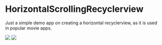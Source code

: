 # HorizontalScrollingRecyclerview
Just a simple demo app on creating a horizontal recyclerview, as it is used in popular movie apps.

<img src="screenshots/" width=""/>
<img src="screenshots/" width=""/>

